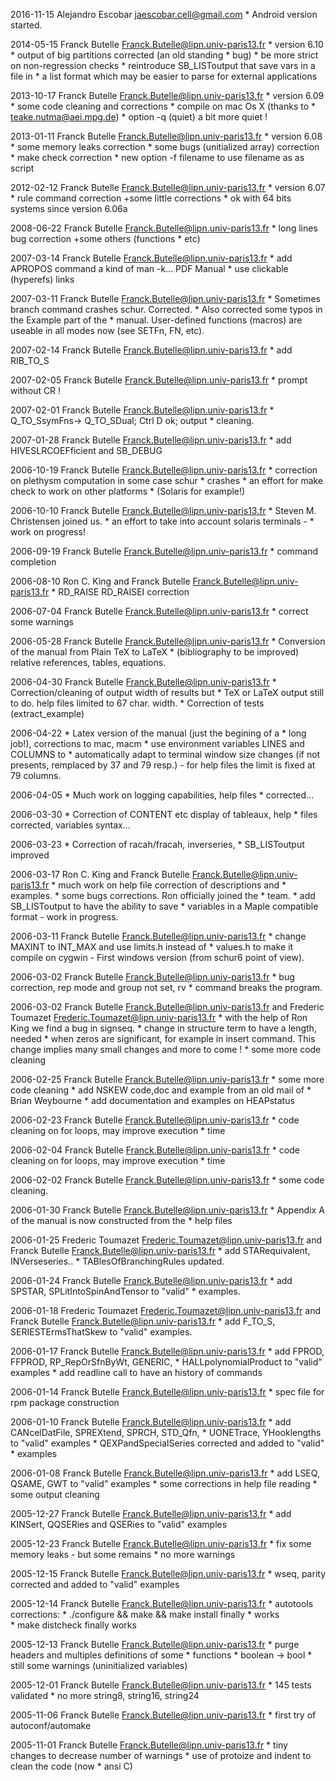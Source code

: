 2016-11-15 Alejandro Escobar <jaescobar.cell@gmail.com>
        * Android version started.

2014-05-15 Franck Butelle <Franck.Butelle@lipn.univ-paris13.fr>
        * version 6.10 
	* output of big partitions corrected (an old standing
	* bug)
	* be more strict on non-regression checks
	* reintroduce SB_LISToutput that save vars in a file in
	* a list format which may be
	easier to parse for external applications

2013-10-17 Franck Butelle <Franck.Butelle@lipn.univ-paris13.fr>
	* version 6.09 
	* some code cleaning and corrections
	* compile on mac Os X (thanks to
	* teake.nutma@aei.mpg.de)
	* option -q (quiet) a bit more quiet ! 

2013-01-11 Franck Butelle <Franck.Butelle@lipn.univ-paris13.fr>
	* version 6.08 
	* some memory leaks correction
	* some bugs (unitialized array) correction
	* make check correction
	* new option -f filename to use filename as as script

2012-02-12 Franck Butelle <Franck.Butelle@lipn.univ-paris13.fr>
	* version 6.07
	* rule command correction +some little corrections
	* ok with 64 bits systems since version 6.06a

2008-06-22 Franck Butelle <Franck.Butelle@lipn.univ-paris13.fr>
	* long lines bug correction +some others (functions
	* etc)

2007-03-14 Franck Butelle <Franck.Butelle@lipn.univ-paris13.fr>
	* add APROPOS command a kind of man -k... PDF Manual
	* use clickable
	(hyperefs) links

2007-03-11 Franck Butelle <Franck.Butelle@lipn.univ-paris13.fr>
	* Sometimes branch command crashes schur. Corrected. 
	* Also corrected some typos in the Example part of the
	* manual. User-defined functions
	(macros) are useable in all modes now (see SETFn, FN,
etc).

2007-02-14 Franck Butelle <Franck.Butelle@lipn.univ-paris13.fr>
	* add RIB_TO_S

2007-02-05 Franck Butelle <Franck.Butelle@lipn.univ-paris13.fr>
	* prompt without CR !

2007-02-01 Franck Butelle <Franck.Butelle@lipn.univ-paris13.fr>
	* Q_TO_SsymFns-> Q_TO_SDual; Ctrl D ok; output
	* cleaning.

2007-01-28 Franck Butelle <Franck.Butelle@lipn.univ-paris13.fr>
	* add HIVESLRCOEFficient and SB_DEBUG

2006-10-19 Franck Butelle <Franck.Butelle@lipn.univ-paris13.fr>
	* correction on plethysm computation in some case schur
	* crashes
	* an effort for make check to work on other platforms
	* (Solaris for example!)

2006-10-10 Franck Butelle <Franck.Butelle@lipn.univ-paris13.fr>
	* Steven M. Christensen joined us.
	* an effort to take into account solaris terminals -
	* work on progress!

2006-09-19 Franck Butelle <Franck.Butelle@lipn.univ-paris13.fr>
	* command completion

2006-08-10 Ron C. King and Franck Butelle
<Franck.Butelle@lipn.univ-paris13.fr>
	* RD_RAISE RD_RAISEI correction  

2006-07-04 Franck Butelle <Franck.Butelle@lipn.univ-paris13.fr>
	* correct some warnings

2006-05-28 Franck Butelle <Franck.Butelle@lipn.univ-paris13.fr>
	* Conversion of the manual from Plain TeX to LaTeX
	* (bibliography to be
	    improved) relative references, tables, equations.

2006-04-30 Franck Butelle <Franck.Butelle@lipn.univ-paris13.fr>
	* Correction/cleaning of output width of results but
	* TeX or LaTeX
	output still to do. help files limited to 67 char.
width. 
	* Correction of tests (extract_example)

2006-04-22
	* Latex version of the manual (just the begining of a
	* long job!),
	corrections to mac, macm
	* use environment variables LINES and COLUMNS to
	* automatically adapt to
	terminal window size changes (if not presents,
remplaced by 37 and 79 
	    resp.) - for help files the limit is fixed at 79
columns.

2006-04-05
	* Much work on logging capabilities, help files
	* corrected...

2006-03-30 
	* Correction of CONTENT etc display of tableaux, help
	* files corrected,
	variables syntax...

2006-03-23 
	* Correction of racah/fracah, inverseries,
	* SB_LISToutput improved

2006-03-17 Ron C. King and Franck Butelle
<Franck.Butelle@lipn.univ-paris13.fr>
	* much work on help file correction of descriptions and
	* examples.
	* some bugs corrections. Ron officially joined the
	* team.
	* add SB_LISToutput to have the ability to save
	* variables in a Maple
	compatible format - work in progress.

2006-03-11 Franck Butelle <Franck.Butelle@lipn.univ-paris13.fr> 
	* change MAXINT to INT_MAX and use limits.h instead of
	* values.h to make
	it compile on cygwin - First windows version (from
schur6 point of
	    view).

2006-03-02 Franck Butelle <Franck.Butelle@lipn.univ-paris13.fr> 
	* bug correction, rep mode and group not set, rv
	* command breaks the
	program.

2006-03-02 Franck Butelle <Franck.Butelle@lipn.univ-paris13.fr>
and Frederic
Toumazet <Frederic.Toumazet@lipn.univ-paris13.fr> 
	* with the help of Ron King we find a bug in signseq.
	* change in structure term to have a length, needed
	* when zeros are 
	significant, for example in insert command. This change
implies many 
	small changes and more to come !
	* some more code cleaning

2006-02-25 Franck Butelle <Franck.Butelle@lipn.univ-paris13.fr>
	* some more code cleaning
	* add NSKEW code,doc and example from an old mail of
	* Brian Weybourne
	* add documentation and examples on HEAPstatus

2006-02-23 Franck Butelle <Franck.Butelle@lipn.univ-paris13.fr>
	* code cleaning on for loops, may improve execution
	* time

2006-02-04 Franck Butelle <Franck.Butelle@lipn.univ-paris13.fr>
	* code cleaning on for loops, may improve execution
	* time

2006-02-02 Franck Butelle <Franck.Butelle@lipn.univ-paris13.fr>
	* some code cleaning.

2006-01-30 Franck Butelle <Franck.Butelle@lipn.univ-paris13.fr>
	* Appendix A of the manual is now constructed from the
	* help files 

2006-01-25 Frederic Toumazet
<Frederic.Toumazet@lipn.univ-paris13.fr> and Franck Butelle
<Franck.Butelle@lipn.univ-paris13.fr>
	* add STARequivalent, INVerseseries..
	* TABlesOfBranchingRules updated.

2006-01-24 Franck Butelle <Franck.Butelle@lipn.univ-paris13.fr>
	* add SPSTAR, SPLitIntoSpinAndTensor to "valid"
	* examples.

2006-01-18 Frederic Toumazet
<Frederic.Toumazet@lipn.univ-paris13.fr> and Franck Butelle
<Franck.Butelle@lipn.univ-paris13.fr>
	* add F_TO_S, SERIESTErmsThatSkew to "valid" examples.

2006-01-17 Franck Butelle <Franck.Butelle@lipn.univ-paris13.fr>
	* add FPROD, FFPROD, RP_RepOrSfnByWt, GENERIC,
	* HALLpolynomialProduct to
	"valid" examples
	* add readline call to have an history of commands

2006-01-14 Franck Butelle <Franck.Butelle@lipn.univ-paris13.fr>
	* spec file for rpm package construction

2006-01-10 Franck Butelle <Franck.Butelle@lipn.univ-paris13.fr>
	* add CANcelDatFile, SPREXtend, SPRCH, STD_Qfn,
	* UONETrace, YHooklengths
	to "valid" examples
	* QEXPandSpecialSeries corrected and added to "valid"
	* examples

2006-01-08 Franck Butelle <Franck.Butelle@lipn.univ-paris13.fr>
	* add LSEQ, QSAME, GWT to "valid" examples
	* some corrections in help file reading
	* some output cleaning

2005-12-27 Franck Butelle <Franck.Butelle@lipn.univ-paris13.fr>
	* add KINSert, QQSERies and QSERies to "valid" examples

2005-12-23 Franck Butelle <Franck.Butelle@lipn.univ-paris13.fr>
	* fix some memory leaks - but some remains
	* no more warnings

2005-12-15 Franck Butelle <Franck.Butelle@lipn.univ-paris13.fr>
	* wseq, parity corrected and added to "valid" examples  

2005-12-14 Franck Butelle <Franck.Butelle@lipn.univ-paris13.fr>
	* autotools corrections:
		* ./configure && make && make install finally
		* works  
		* make distcheck finally works 

2005-12-13 Franck Butelle <Franck.Butelle@lipn.univ-paris13.fr>
	* purge headers and multiples definitions of some
	* functions
	* boolean -> bool
	* still some warnings (uninitialized variables)

2005-12-01 Franck Butelle <Franck.Butelle@lipn.univ-paris13.fr>
	* 145 tests validated
	* no more string8, string16, string24

2005-11-06 Franck Butelle <Franck.Butelle@lipn.univ-paris13.fr> 
	* first try of autoconf/automake   

2005-11-01 Franck Butelle <Franck.Butelle@lipn.univ-paris13.fr>
	* tiny changes to decrease number of warnings 
  	* use of protoize and indent to clean the code (now
  	* ansi C)	


